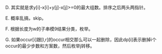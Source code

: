 D. 其实就是求y[i]-x[i]+y[j]-x[j]>=0的最大组数。排序之后两头两指针。

E. 概率乱搞，skip。

F. 根据长度为w的子串模9结果分类，枚举。

G. 如果occur[i]跟[l,r]的occur相交那么可以一起删除，因此dp[i]表示删掉i个occur的最少步数和方案数，然后枚举j转移。
